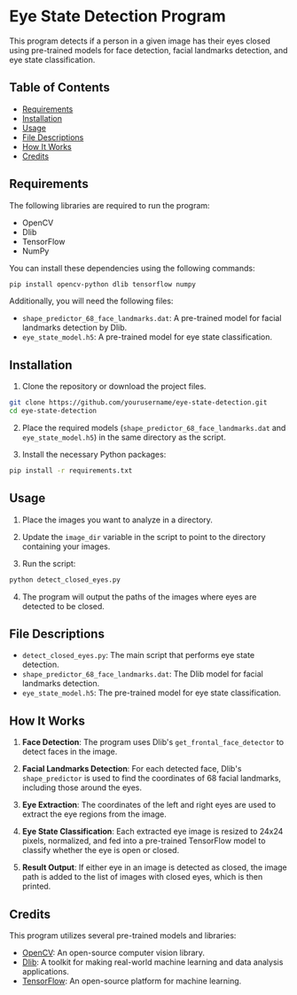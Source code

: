 # Eye State Detection Program

This program detects if a person in a given image has their eyes closed using pre-trained models for face detection, facial landmarks detection, and eye state classification.

## Table of Contents

- [Requirements](#requirements)
- [Installation](#installation)
- [Usage](#usage)
- [File Descriptions](#file-descriptions)
- [How It Works](#how-it-works)
- [Credits](#credits)

## Requirements

The following libraries are required to run the program:

- OpenCV
- Dlib
- TensorFlow
- NumPy

You can install these dependencies using the following commands:

```bash
pip install opencv-python dlib tensorflow numpy
```


Additionally, you will need the following files:

- `shape_predictor_68_face_landmarks.dat`: A pre-trained model for facial landmarks detection by Dlib.
- `eye_state_model.h5`: A pre-trained model for eye state classification.

## Installation

1. Clone the repository or download the project files.

```bash
git clone https://github.com/yourusername/eye-state-detection.git
cd eye-state-detection
```


2. Place the required models (`shape_predictor_68_face_landmarks.dat` and `eye_state_model.h5`) in the same directory as the script.

3. Install the necessary Python packages:

```bash
pip install -r requirements.txt
```


## Usage

1. Place the images you want to analyze in a directory.

2. Update the `image_dir` variable in the script to point to the directory containing your images.

3. Run the script:

```bash
python detect_closed_eyes.py
```


4. The program will output the paths of the images where eyes are detected to be closed.

## File Descriptions

- `detect_closed_eyes.py`: The main script that performs eye state detection.
- `shape_predictor_68_face_landmarks.dat`: The Dlib model for facial landmarks detection.
- `eye_state_model.h5`: The pre-trained model for eye state classification.

## How It Works

1. **Face Detection**: The program uses Dlib's `get_frontal_face_detector` to detect faces in the image.

2. **Facial Landmarks Detection**: For each detected face, Dlib's `shape_predictor` is used to find the coordinates of 68 facial landmarks, including those around the eyes.

3. **Eye Extraction**: The coordinates of the left and right eyes are used to extract the eye regions from the image.

4. **Eye State Classification**: Each extracted eye image is resized to 24x24 pixels, normalized, and fed into a pre-trained TensorFlow model to classify whether the eye is open or closed.

5. **Result Output**: If either eye in an image is detected as closed, the image path is added to the list of images with closed eyes, which is then printed.

## Credits

This program utilizes several pre-trained models and libraries:

- [OpenCV](https://opencv.org/): An open-source computer vision library.
- [Dlib](http://dlib.net/): A toolkit for making real-world machine learning and data analysis applications.
- [TensorFlow](https://www.tensorflow.org/): An open-source platform for machine learning.
